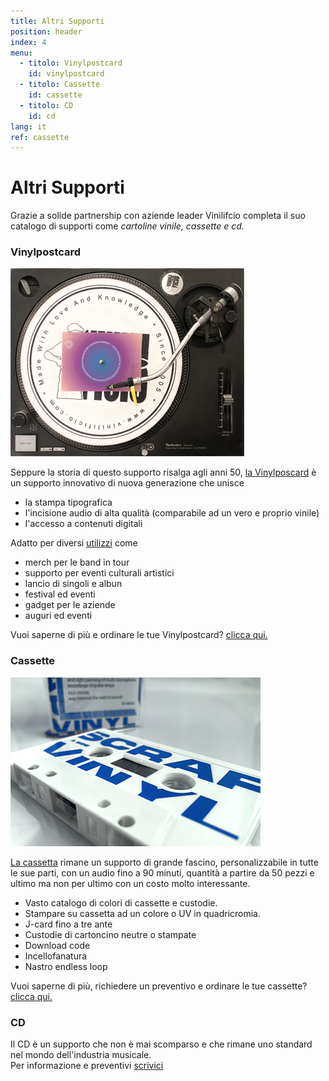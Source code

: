 ```yaml
---
title: Altri Supporti
position: header
index: 4
menu:
  - titolo: Vinylpostcard
    id: vinylpostcard
  - titolo: Cassette
    id: cassette
  - titolo: CD
    id: cd
lang: it
ref: cassette
---
```

# Altri Supporti
Grazie a solide partnership con aziende leader Vinilifcio completa il suo catalogo di supporti come _cartoline vinile, cassette e cd._ 

### Vinylpostcard

<a href="/vpc/">![vinylpostcard](/img/vpc_giradischi.jpg)</a>

Seppure la storia di questo supporto risalga agli anni 50, <a href="/vpc/">la Vinylposcard</a> è un supporto innovativo di nuova generazione che unisce 
- la stampa tipografica
- l'incisione audio di alta qualità (comparabile ad un vero e proprio vinile)
- l'accesso a contenuti digitali

Adatto per diversi <a href="/vpc/#utilizzi">utilizzi</a> come 
- merch per le band in tour
- supporto per eventi culturali artistici
- lancio di singoli e albun
- festival ed eventi
- gadget per le aziende
- auguri ed eventi

Vuoi saperne di più e ordinare le tue Vinylpostcard? <a href="/vpc/">clicca qui.</a>

### Cassette

<a href="/cassette/">![cassetta](/img/cassette_scrapvinyl01.jpg)</a> 

<a href="/cassette/">La cassetta</a> rimane un supporto di grande fascino, personalizzabile in tutte le sue parti, con un audio fino a 90 minuti, quantità a partire da 50 pezzi e ultimo ma non per ultimo con un costo molto interessante.

- Vasto catalogo di colori di cassette e custodie.
- Stampare su cassetta ad un colore o UV in quadricromia.
- J-card fino a tre ante
- Custodie di cartoncino neutre o stampate
- Download code
- Incellofanatura
- Nastro endless loop

Vuoi saperne di più, richiedere un preventivo e ordinare le tue cassette? <a href="/cassette/">clicca qui.</a>


### CD

Il CD è un supporto che non è mai scomparso e che rimane uno standard nel mondo dell'industria musicale.\
Per informazione e preventivi <a href="mailto:info@vinilificio.com">scrivici</a>
